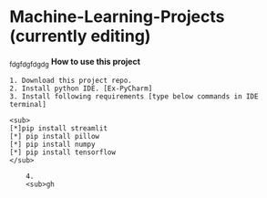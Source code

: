 # Machine-Learning-Projects (currently editing)
<sub>fdgfdgfdgdg</sub>
**How to use this project**

    1. Download this project repo.
    2. Install python IDE. [Ex-PyCharm]
    3. Install following requirements [type below commands in IDE terminal]

    <sub>
    [*]pip install streamlit
    [*] pip install pillow
    [*] pip install numpy
    [*] pip install tensorflow
    </sub>
```
    4.
    <sub>gh 

